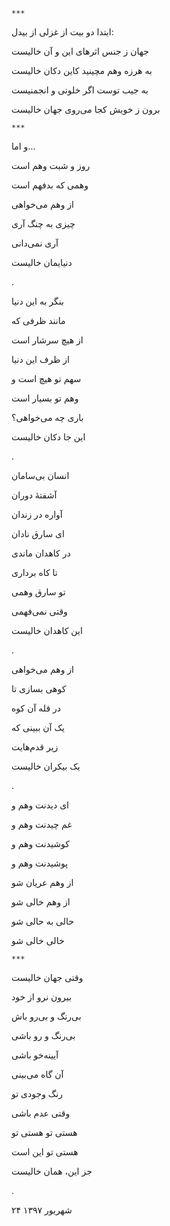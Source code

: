 <!-- 
.. title: جهان خالیست
.. slug: jahan-khalist
.. date: 2018-09-15 20:40:48 UTC
.. tags: غزل‌واره
.. category: 
.. link: 
.. description: 
.. type: text
-->


`***`

ابتدا دو بیت از غزلی از بیدل:

جهان ز جنس اثرهای این و آن خالیست

به هرزه وهم مچینید کاین دکان خالیست

به جیب توست اگر خلوتی و انجمنیست

برون ز خویش کجا می‌روی جهان خالیست

`***`

و اما...


روز و شبت وهم است

وهمی که بدفهم است

از وهم می‌خواهی

چیزی به چنگ آری

آری نمی‌دانی

دنیایمان خالیست

.

بنگر به این دنیا

مانند ظرفی که

از هیچ سرشار است

از ظرف این دنیا

سهم تو هیچ است و

وهم تو بسیار است

باری چه می‌خواهی؟

این جا دکان خالیست

.

انسان بی‌سامان

آشفتهٔ دوران

آواره در زندان

ای سارق نادان

در کاهدان ماندی

تا کاه برداری

تو سارق وهمی

وقتی نمی‌فهمی

این کاهدان خالیست

.

از وهم می‌خواهی

کوهی بسازی تا

در قله آن کوه

یک آن ببینی که

زیر قدم‌هایت

یک بیکران خالیست

.

ای دیدنت وهم و

غم چیدنت وهم و

کوشیدنت وهم و

پوشیدنت وهم و

از وهم عریان شو

از وهم خالی شو

حالی به حالی شو

خالی خالی شو

`***`

وقتی جهان خالیست

بیرون نرو از خود

بی‌رنگ و بی‌رو باش

بی‌رنگ و رو باشی

آیینه‌خو باشی

آن گاه می‌بینی

رنگ وجودی تو

وقتی عدم باشی

هستی تو هستی تو

هستی تو این است

جز این، همان خالیست

.

۲۴ شهریور ۱۳۹۷
